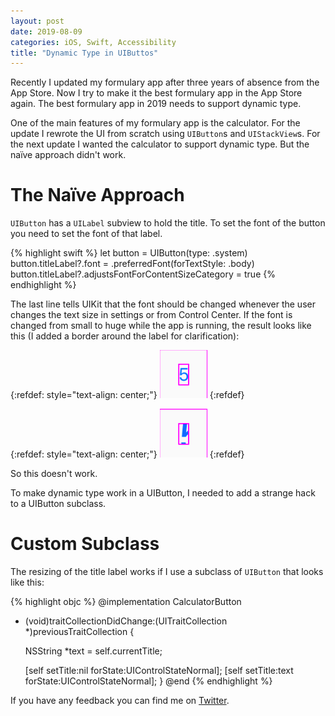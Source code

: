 ```yaml
---
layout: post
date: 2019-08-09
categories: iOS, Swift, Accessibility
title: "Dynamic Type in UIButtos"
---
```


Recently I updated my formulary app after three years of absence from the App Store. Now I try to make it the best formulary app in the App Store again. The best formulary app in 2019 needs to support dynamic type.

One of the main features of my formulary app is the calculator. For the update I rewrote the UI from scratch using `UIButton`s and `UIStackView`s. For the next update I wanted the calculator to support dynamic type. But the naïve approach didn't work.

# The Naïve Approach

`UIButton` has a `UILabel` subview to hold the title. To set the font of the button you need to set the font of that label.

{% highlight swift %}
let button = UIButton(type: .system)
button.titleLabel?.font = .preferredFont(forTextStyle: .body)
button.titleLabel?.adjustsFontForContentSizeCategory = true
{% endhighlight %}

The last line tells UIKit that the font should be changed whenever the user changes the text size in settings or from Control Center. If the font is changed from small to huge while the app is running, the result looks like this (I added a border around the label for clarification):

{:refdef: style="text-align: center;"}
![Before the font change](../assets/2019-08-09/button_font_small.png)
{:refdef}

{:refdef: style="text-align: center;"}
![After the font change](../assets/2019-08-09/button_font_huge.png)
{:refdef}

So this doesn't work.

To make dynamic type work in a UIButton, I needed to add a strange hack to a UIButton subclass.

# Custom Subclass

The resizing of the title label works if I use a subclass of `UIButton` that looks like this:

{% highlight objc %}
@implementation CalculatorButton

- (void)traitCollectionDidChange:(UITraitCollection *)previousTraitCollection {
  
  NSString *text = self.currentTitle;
  
  [self setTitle:nil forState:UIControlStateNormal];
  [self setTitle:text forState:UIControlStateNormal];
}
@end
{% endhighlight %}

If you have any feedback you can find me on [Twitter](https://twitter.com/dasdom).
